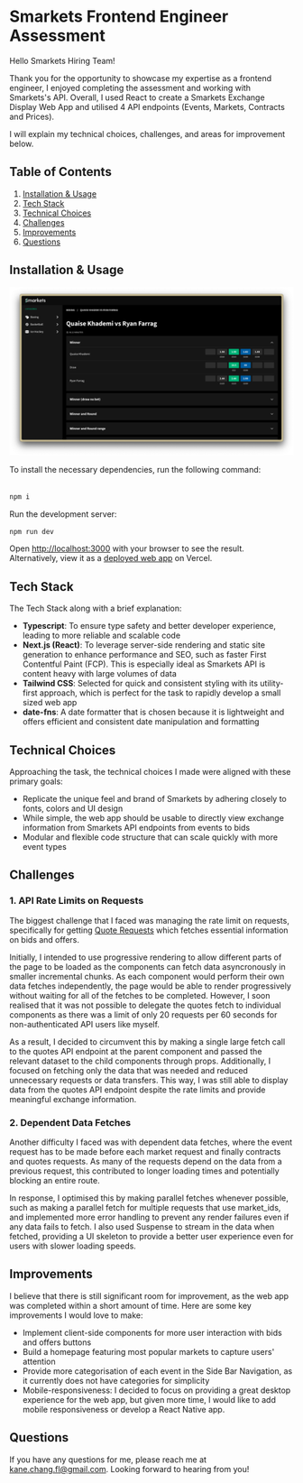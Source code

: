 # Smarkets Frontend Engineer Assessment

Hello Smarkets Hiring Team!

Thank you for the opportunity to showcase my expertise as a frontend engineer, I enjoyed completing the assessment and working with Smarkets's API. Overall, I used React to create a Smarkets Exchange Display Web App and utilised 4 API endpoints (Events, Markets, Contracts and Prices).

I will explain my technical choices, challenges, and areas for improvement below.

## Table of Contents

1. [Installation & Usage](#installation--usage)
2. [Tech Stack](#tech-stack)
3. [Technical Choices](#technical-choices)
4. [Challenges](#challenges)
5. [Improvements](#improvements)
6. [Questions](#questions)

## Installation & Usage

![Smarkets clone boxing event page preview screenshot](https://github.com/kane-chang/smarkets/blob/main/public/preview.png)

To install the necessary dependencies, run the following command:

```bash

npm i

```

Run the development server:

```bash
npm run dev
```

Open [http://localhost:3000](http://localhost:3000) with your browser to see the result. Alternatively, view it as a [deployed web app](https://smarkets-lemon.vercel.app/) on Vercel.

## Tech Stack

The Tech Stack along with a brief explanation:

- **Typescript**: To ensure type safety and better developer experience, leading to more reliable and scalable code
- **Next.js (React)**: To leverage server-side rendering and static site generation to enhance performance and SEO, such as faster First Contentful Paint (FCP). This is especially ideal as Smarkets API is content heavy with large volumes of data
- **Tailwind CSS**: Selected for quick and consistent styling with its utility-first approach, which is perfect for the task to rapidly develop a small sized web app
- **date-fns**: A date formatter that is chosen because it is lightweight and offers efficient and consistent date manipulation and formatting

## Technical Choices

Approaching the task, the technical choices I made were aligned with these primary goals:

- Replicate the unique feel and brand of Smarkets by adhering closely to fonts, colors and UI design
- While simple, the web app should be usable to directly view exchange information from Smarkets API endpoints from events to bids
- Modular and flexible code structure that can scale quickly with more event types

## Challenges

### 1. API Rate Limits on Requests

The biggest challenge that I faced was managing the rate limit on requests, specifically for getting [Quote Requests](https://docs.smarkets.com/#/prices/get_quotes) which fetches essential information on bids and offers.

Initially, I intended to use progressive rendering to allow different parts of the page to be loaded as the components can fetch data asyncronously in smaller incremental chunks. As each component would perform their own data fetches independently, the page would be able to render progressively without waiting for all of the fetches to be completed. However, I soon realised that it was not possible to delegate the quotes fetch to individual components as there was a limit of only 20 requests per 60 seconds for non-authenticated API users like myself.

As a result, I decided to circumvent this by making a single large fetch call to the quotes API endpoint at the parent component and passed the relevant dataset to the child components through props. Additionally, I focused on fetching only the data that was needed and reduced unnecessary requests or data transfers. This way, I was still able to display data from the quotes API endpoint despite the rate limits and provide meaningful exchange information.

### 2. Dependent Data Fetches

Another difficulty I faced was with dependent data fetches, where the event request has to be made before each market request and finally contracts and quotes requests. As many of the requests depend on the data from a previous request, this contributed to longer loading times and potentially blocking an entire route.

In response, I optimised this by making parallel fetches whenever possible, such as making a parallel fetch for multiple requests that use market_ids, and implemented more error handling to prevent any render failures even if any data fails to fetch. I also used Suspense to stream in the data when fetched, providing a UI skeleton to provide a better user experience even for users with slower loading speeds.

## Improvements

I believe that there is still significant room for improvement, as the web app was completed within a short amount of time. Here are some key improvements I would love to make:

- Implement client-side components for more user interaction with bids and offers buttons
- Build a homepage featuring most popular markets to capture users' attention
- Provide more categorisation of each event in the Side Bar Navigation, as it currently does not have categories for simplicity
- Mobile-responsiveness: I decided to focus on providing a great desktop experience for the web app, but given more time, I would like to add mobile responsiveness or develop a React Native app.

## Questions

If you have any questions for me, please reach me at [kane.chang.fl@gmail.com](kane.chang.fl@gmail.com). Looking forward to hearing from you!
